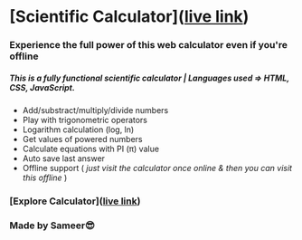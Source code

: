 # [Scientific Calculator]([live link](https://scientific-calculator-sameer.netlify.app/))
### Experience the full power of this web calculator even if you're offline

##### This is a fully functional scientific calculator | Languages used => HTML, CSS, JavaScript.

- Add/substract/multiply/divide numbers
- Play with trigonometric operators
- Logarithm calculation (log, ln)
- Get values of powered numbers
- Calculate equations with PI (π) value
- Auto save last answer
- Offline support ( *just visit the calculator once online & then you can visit this offline* )

### [Explore Calculator]([live link](https://scientific-calculator-sameer.netlify.app/))

### Made by Sameer😎
